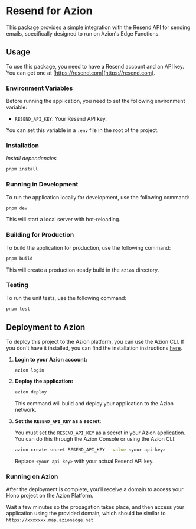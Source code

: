 # Resend for Azion

This package provides a simple integration with the Resend API for sending emails, specifically designed to run on Azion's Edge Functions.

## Usage

To use this package, you need to have a Resend account and an API key. You can get one at [https://resend.com](https://resend.com).

### Environment Variables

Before running the application, you need to set the following environment variable:

- `RESEND_API_KEY`: Your Resend API key.

You can set this variable in a `.env` file in the root of the project.

### Installation

_Install dependencies_

```bash
pnpm install
```

### Running in Development

To run the application locally for development, use the following command:

```bash
pnpm dev
```

This will start a local server with hot-reloading.

### Building for Production

To build the application for production, use the following command:

```bash
pnpm build
```

This will create a production-ready build in the `azion` directory.

### Testing

To run the unit tests, use the following command:

```bash
pnpm test
```

## Deployment to Azion

To deploy this project to the Azion platform, you can use the Azion CLI. If you don't have it installed, you can find the installation instructions [here](https://www.azion.com/en/documentation/products/azion-cli/install/).

1. **Login to your Azion account:**

   ```bash
   azion login
   ```

2. **Deploy the application:**

   ```bash
   azion deploy
   ```

   This command will build and deploy your application to the Azion network.

3. **Set the `RESEND_API_KEY` as a secret:**

   You must set the `RESEND_API_KEY` as a secret in your Azion application. You can do this through the Azion Console or using the Azion CLI:

   ```bash
   azion create secret RESEND_API_KEY --value <your-api-key>
   ```

   Replace `<your-api-key>` with your actual Resend API key.

### Running on Azion

After the deployment is complete, you’ll receive a domain to access your Hono project on the Azion Platform.

Wait a few minutes so the propagation takes place, and then access your application using the provided domain, which should be similar to `https://xxxxxxx.map.azionedge.net`.
